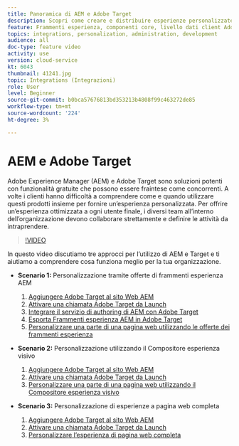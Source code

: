 ```yaml
---
title: Panoramica di AEM e Adobe Target
description: Scopri come creare e distribuire esperienze personalizzate utilizzando Adobe Experience Manager as a Cloud Service e Adobe Target.
feature: Frammenti esperienza, componenti core, livello dati client Adobe
topics: integrations, personalization, administration, development
audience: all
doc-type: feature video
activity: use
version: cloud-service
kt: 6043
thumbnail: 41241.jpg
topic: Integrations (Integrazioni)
role: User
level: Beginner
source-git-commit: b0bca57676813bd353213b4808f99c463272de85
workflow-type: tm+mt
source-wordcount: '224'
ht-degree: 3%

---
```



# AEM e Adobe Target

Adobe Experience Manager (AEM) e Adobe Target sono soluzioni potenti con funzionalità gratuite che possono essere fraintese come concorrenti. A volte i clienti hanno difficoltà a comprendere come e quando utilizzare questi prodotti insieme per fornire un’esperienza personalizzata. Per offrire un’esperienza ottimizzata a ogni utente finale, i diversi team all’interno dell’organizzazione devono collaborare strettamente e definire le attività da intraprendere.

>[!VIDEO](https://video.tv.adobe.com/v/41241?quality=12&learn=on)

In questo video discutiamo tre approcci per l’utilizzo di AEM e Target e ti aiutiamo a comprendere cosa funziona meglio per la tua organizzazione.

* __Scenario 1:__ Personalizzazione tramite offerte di frammenti esperienza AEM

   1. [Aggiungere Adobe Target al sito Web AEM](./add-target-launch-extension.md)
   1. [Attivare una chiamata Adobe Target da Launch](./load-and-fire-target.md)
   1. [Integrare il servizio di authoring di AEM con Adobe Target](./setup-aem-target-cloud-service.md)
   1. [Esporta Frammenti esperienza AEM in Adobe Target](./export-experience-fragment-target.md)
   1. [Personalizzare una parte di una pagina web utilizzando le offerte dei frammenti esperienza](./create-target-activity.md)

* __Scenario 2:__ Personalizzazione utilizzando il Compositore esperienza visivo

   1. [Aggiungere Adobe Target al sito Web AEM](./add-target-launch-extension.md)
   1. [Attivare una chiamata Adobe Target da Launch](./load-and-fire-target.md)
   1. [Personalizzare una parte di una pagina web utilizzando il Compositore esperienza visivo](./personalization-using-vec.md)

* __Scenario 3:__ Personalizzazione di esperienze a pagina web completa

   1. [Aggiungere Adobe Target al sito Web AEM](./add-target-launch-extension.md)
   1. [Attivare una chiamata Adobe Target da Launch](./load-and-fire-target.md)
   1. [Personalizzare l’esperienza di pagina web completa](./personalization-web-page.md)


